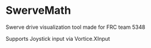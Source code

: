 # SwerveMath
Swerve drive visualization tool made for FRC team 5348

Supports Joystick input via Vortice.XInput
